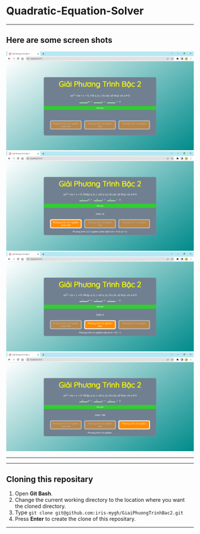 # Quadratic-Equation-Solver
<hr>

## Here are some screen shots

<p align="center">
  <img src="public/img/result1.png" title="result">
  <br>
  <img src="public/img/result2.png" title="result">
  <br>
  <img src="public/img/result3.png" title="result">
  <br>
  <img src="public/img/result4.png" title="result">
</p>

<hr>

 <hr>

 ## Cloning this repositary
 1. Open **Git Bash**.
 1. Change the current working directory to the location where you want the cloned directory.
 1. Type `git clone git@github.com:iris-mygh/GiaiPhuongTrinhBac2.git`
 1. Press **Enter** to create the clone of this repositary.

 <hr>

